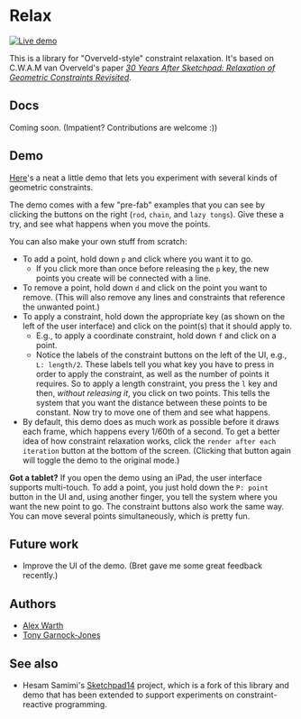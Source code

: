 # Relax

[![Live demo](https://img.shields.io/badge/Live%20demo-%E2%86%92-9D6EB3.svg?style=flat-square)](http://alexwarth.github.io/projects/relax-overveld/demo/)

This is a library for "Overveld-style" constraint relaxation. It's based on C.W.A.M van Overveld's paper
*[30 Years After Sketchpad: Relaxation of Geometric Constraints Revisited](http://citeseerx.ist.psu.edu/viewdoc/summary?doi=10.1.1.32.24)*.

## Docs

Coming soon. (Impatient? Contributions are welcome :))

## Demo

[Here](http://alexwarth.com/projects/relax-overveld/demo/)'s a neat a little demo that lets you experiment with several kinds of geometric constraints.

The demo comes with a few "pre-fab" examples that you can see by clicking the buttons on the right (`rod`, `chain`, and `lazy tongs`). Give these a try, and see what happens when you move the points.

You can also make your own stuff from scratch:

* To add a point, hold down `p` and click where you want it to go.
    * If you click more than once before releasing the `p` key, the new points you create will be connected with a line.
* To remove a point, hold down `d` and click on the point you want to remove. (This will also remove any lines and constraints that reference the unwanted point.)
* To apply a constraint, hold down the appropriate key (as shown on the left of the user interface) and click on the point(s) that it should apply to.
    * E.g., to apply a coordinate constraint, hold down `f` and click on a point.
    * Notice the labels of the constraint buttons on the left of the UI, e.g., `L: length/2`. These labels tell you what key you have to press in order to apply the constraint, as well as the number of points it requires. So to apply a length constraint, you press the `l` key and then, *without releasing it*, you click on two points. This tells the system that you want the distance between these points to be constant. Now try to move one of them and see what happens.
* By default, this demo does as much work as possible before it draws each frame, which happens every 1/60th of a second. To get a better idea of how constraint relaxation works, click the `render after each iteration` button at the bottom of the screen. (Clicking that button again will toggle the demo to the original mode.)

**Got a tablet?** If you open the demo using an iPad, the user interface supports multi-touch. To add a point, you just hold down the `P: point` button in the UI and, using another finger, you tell the system where you want the new point to go. The constraint buttons also work the same way. You can move several points simultaneously, which is pretty fun.

## Future work

* Improve the UI of the demo. (Bret gave me some great feedback recently.)

## Authors

* [Alex Warth](http://github.com/alexwarth)
* [Tony Garnock-Jones](https://github.com/tonyg)

## See also

* Hesam Samimi's [Sketchpad14](https://github.com/cdglabs/sketchpad14) project, which is a fork of this library and demo that has been extended to support experiments on constraint-reactive programming.
